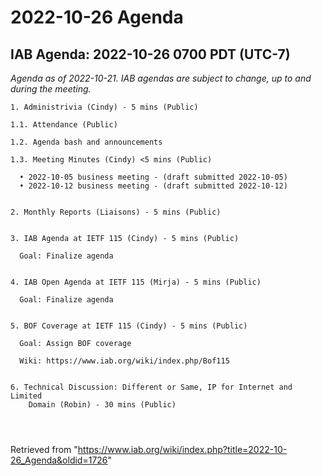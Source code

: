 




2022-10-26 Agenda
=================





IAB Agenda: 2022-10-26 0700 PDT (UTC-7)
---------------------------------------


*Agenda as of 2022-10-21. IAB agendas are subject to change, up to and during the meeting.*




```
1. Administrivia (Cindy) - 5 mins (Public)

1.1. Attendance (Public)

1.2. Agenda bash and announcements 
				
1.3. Meeting Minutes (Cindy) <5 mins (Public)

  • 2022-10-05 business meeting - (draft submitted 2022-10-05)
  • 2022-10-12 business meeting - (draft submitted 2022-10-12) 


2. Monthly Reports (Liaisons) - 5 mins (Public) 


3. IAB Agenda at IETF 115 (Cindy) - 5 mins (Public)

  Goal: Finalize agenda


4. IAB Open Agenda at IETF 115 (Mirja) - 5 mins (Public)

  Goal: Finalize agenda


5. BOF Coverage at IETF 115 (Cindy) - 5 mins (Public)

  Goal: Assign BOF coverage

  Wiki: https://www.iab.org/wiki/index.php/Bof115


6. Technical Discussion: Different or Same, IP for Internet and Limited 
    Domain (Robin) - 30 mins (Public)




```





Retrieved from "<https://www.iab.org/wiki/index.php?title=2022-10-26_Agenda&oldid=1726>"


